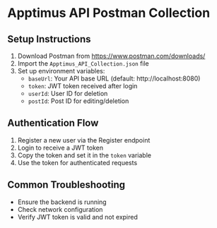 # Apptimus API Postman Collection

## Setup Instructions

1. Download Postman from https://www.postman.com/downloads/
2. Import the `Apptimus_API_Collection.json` file
3. Set up environment variables:
   - `baseUrl`: Your API base URL (default: http://localhost:8080)
   - `token`: JWT token received after login
   - `userId`: User ID for deletion
   - `postId`: Post ID for editing/deletion

## Authentication Flow
1. Register a new user via the Register endpoint
2. Login to receive a JWT token
3. Copy the token and set it in the `token` variable
4. Use the token for authenticated requests

## Common Troubleshooting
- Ensure the backend is running
- Check network configuration
- Verify JWT token is valid and not expired